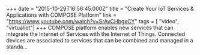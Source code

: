+++
date = "2015-10-29T16:56:45.000Z"
title = "Create Your IoT Services & Applications with COMPOSE Platform"
link = "https://www.youtube.com/watch?v=SrAvCHbgxCY"
tags = [ "video", "virtualiot"]
+++
COMPOSE platform enables new services that can integrate the Internet of Services with the Internet of Things. Connected devices are associated to services that can be combined and managed in a standa…